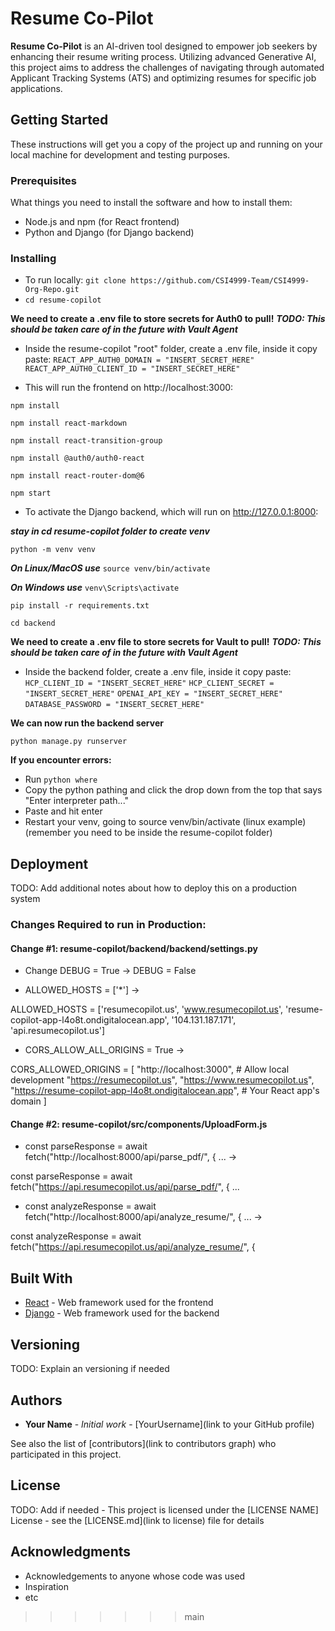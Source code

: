 # Resume Co-Pilot

**Resume Co-Pilot** is an AI-driven tool designed to empower job seekers by enhancing their resume writing process. Utilizing advanced Generative AI, this project aims to address the challenges of navigating through automated Applicant Tracking Systems (ATS) and optimizing resumes for specific job applications.

## Getting Started

These instructions will get you a copy of the project up and running on your local machine for development and testing purposes.

### Prerequisites

What things you need to install the software and how to install them:
*   Node.js and npm (for React frontend)
*   Python and Django (for Django backend)

### Installing

* To run locally: ```git clone https://github.com/CSI4999-Team/CSI4999-Org-Repo.git```
* ```cd resume-copilot```

 **We need to create a .env file to store secrets for Auth0 to pull!**
 ***TODO: This should be taken care of in the future with Vault Agent***
 * Inside the resume-copilot "root" folder, create a .env file, inside it copy paste:
 ```REACT_APP_AUTH0_DOMAIN = "INSERT_SECRET_HERE"```
 ```REACT_APP_AUTH0_CLIENT_ID = "INSERT_SECRET_HERE"```

* This will run the frontend on http://localhost:3000:

 ```npm install``` 

 ```npm install react-markdown```

 ```npm install react-transition-group```

 ```npm install @auth0/auth0-react```

 ```npm install react-router-dom@6```

 ```npm start```

* To activate the Django backend, which will run on http://127.0.0.1:8000:

***stay in cd resume-copilot folder to create venv***

 ```python -m venv venv```

***On Linux/MacOS use*** ```source venv/bin/activate``` 

***On Windows use*** `venv\Scripts\activate`

 ```pip install -r requirements.txt```

 ```cd backend```

 **We need to create a .env file to store secrets for Vault to pull!**
 ***TODO: This should be taken care of in the future with Vault Agent***
 * Inside the backend folder, create a .env file, inside it copy paste:
 ```HCP_CLIENT_ID = "INSERT_SECRET_HERE"```
 ```HCP_CLIENT_SECRET = "INSERT_SECRET_HERE"```
 ```OPENAI_API_KEY = "INSERT_SECRET_HERE"```
 ```DATABASE_PASSWORD = "INSERT_SECRET_HERE"```

 **We can now run the backend server**

 ```python manage.py runserver```

**If you encounter errors:**
* Run ```python where```
* Copy the python pathing and click the drop down from the top that says "Enter interpreter path..."
* Paste and hit enter
* Restart your venv, going to source venv/bin/activate (linux example) (remember you need to be inside the resume-copilot folder)

## Deployment

TODO: Add additional notes about how to deploy this on a production system

### Changes Required to run in Production:

#### Change #1: resume-copilot/backend/backend/settings.py

* Change DEBUG = True -> DEBUG = False

* ALLOWED_HOSTS = ['*'] ->  

ALLOWED_HOSTS = ['resumecopilot.us', 'www.resumecopilot.us', 'resume-copilot-app-l4o8t.ondigitalocean.app', '104.131.187.171', 'api.resumecopilot.us']

* CORS_ALLOW_ALL_ORIGINS = True ->

CORS_ALLOWED_ORIGINS = [
    "http://localhost:3000",  # Allow local development
    "https://resumecopilot.us",
    "https://www.resumecopilot.us",
    "https://resume-copilot-app-l4o8t.ondigitalocean.app",  # Your React app's domain
]

#### Change #2: resume-copilot/src/components/UploadForm.js

* const parseResponse = await fetch("http://localhost:8000/api/parse_pdf/", { ... ->

const parseResponse = await fetch("https://api.resumecopilot.us/api/parse_pdf/", { ...

* const analyzeResponse = await fetch("http://localhost:8000/api/analyze_resume/", { ... ->

const analyzeResponse = await fetch("https://api.resumecopilot.us/api/analyze_resume/", {

## Built With

* [React](https://reactjs.org/) - Web framework used for the frontend
* [Django](https://www.djangoproject.com/) - Web framework used for the backend

## Versioning

TODO: Explain an versioning if needed

## Authors

* **Your Name** - *Initial work* - [YourUsername](link to your GitHub profile)

See also the list of [contributors](link to contributors graph) who participated in this project.

## License

TODO: Add if needed - This project is licensed under the [LICENSE NAME] License - see the [LICENSE.md](link to license) file for details

## Acknowledgments

* Acknowledgements to anyone whose code was used
* Inspiration
* etc
>>>>>>> main
